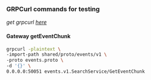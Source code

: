 ### GRPCurl commands for testing
_get grpcurl [here](https://github.com/fullstorydev/grpcurl)_


#### Gateway getEventChunk
``` bash
grpcurl -plaintext \
-import-path shared/proto/events/v1 \
-proto events.proto \
-d '{}' \
0.0.0.0:50051 events.v1.SearchService/GetEventChunk
```
